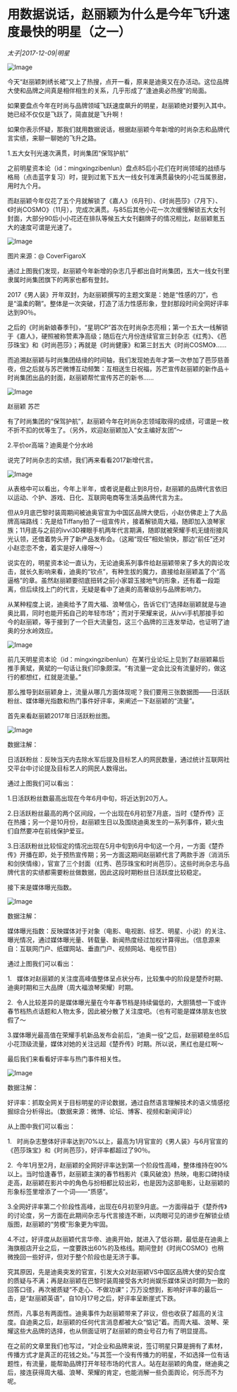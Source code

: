 # 用数据说话，赵丽颖为什么是今年飞升速度最快的明星（之一）

*太子|2017-12-09|明星*

![Image](http://static.ylzbl.com/uploads/ueditor/php/upload/image/20180226/1519657986526975.jpeg)

今天“赵丽颖刺绣长裙”又上了热搜，点开一看，原来是迪奥又在办活动。这位品牌大使和品牌之间真是相伴相生的关系，几乎形成了“逢迪奥必热搜”的局面。

如果要盘点今年在时尚与品牌领域飞跃速度飙升的明星，赵丽颖绝对要列入其中。她已经不仅仅是飞跃了，简直就是飞升啊！

如果你表示怀疑，那我们就用数据说话，根据赵丽颖今年新增的时尚杂志和品牌代言实绩，来聊一聊她的飞升之路。

1.五大女刊光速次满贯，时尚集团“保驾护航”

之前明星资本论（id：mingxingzibenlun）盘点85后小花们在时尚领域的战绩与格局（点击蓝字复习）时，提到过氪下五大一线女刊准满贯最快的小花当属景甜，用时九个月。

而赵丽颖今年仅花了五个月就解锁了《嘉人》（6月刊）、《时尚芭莎》（7月下）、《时尚COSMO》（11月），完成次满贯。与85后其他小花一次次缓慢解锁五大女刊封面，大部分90后小小花还在排队等候五大女刊翻牌子的情况相比，赵丽颖氪五大的速度可谓是光速了。

![Image](https://mmbiz.qpic.cn/mmbiz_png/bXYBmumSooCC5NTknsJJHXD6wsM7qhykeic0kFoaDpevPEbAPFEicib2xXIcfmt1nLwaODFGF4of6DYPBT9hCPnuA/?wx_fmt=png&tp=webp&wxfrom=5&wx_lazy=1)

图片来源：@ CoverFigaroX

通过上图我们发现，赵丽颖今年新增的杂志几乎都出自时尚集团，五大一线女刊里隶属时尚集团旗下的两家也都有登封。

2017《男人装》开年双封，为赵丽颖撰写的主题文案是：她是“性感的刀”，也是“温柔的鞘”。整体是一次突破，打造了活力性感形象，登封那段时间全网好评率达到90％。

之后的《时尚新娘春季刊》，“星玥CP”首次在时尚杂志亮相；第一个五大一线解锁于《嘉人》，硬照被称赞素净高级；随后在六月份连续官宣三封杂志《红秀》、《芭莎珠宝》和《时尚芭莎》；再就是《时尚健康》和第三封五大《时尚COSMO》……

而追溯赵丽颖与时尚集团结缘的时间轴，我们发现她去年才第一次参加了芭莎慈善夜，但之后就与苏芒微博互动频繁：互相送生日祝福，苏芒宣传赵丽颖的新作品＋时尚集团出品的封面，赵丽颖帮忙宣传苏芒的新书……

![Image](https://mmbiz.qpic.cn/mmbiz_png/bXYBmumSooCC5NTknsJJHXD6wsM7qhykX6Zr2d0P3OibfaPusYfXjopIzibD7wnpq3ypxBAgWlic5UtymnuSrLkBQ/?wx_fmt=png&tp=webp&wxfrom=5&wx_lazy=1)

赵丽颖 苏芒

有了时尚集团的“保驾护航”，赵丽颖今年在时尚杂志领域取得的成绩，可谓是一枚不折不扣的优等生了。（另外，欢迎赵丽颖加入“女主编好友团”～

2.平价or高端？迪奥是个分水岭

说完了时尚杂志的实绩，我们再来看看2017新增代言。

![Image](https://mmbiz.qpic.cn/mmbiz_jpg/bXYBmumSooCC5NTknsJJHXD6wsM7qhykvPjK5o9vNSuQCnhiaFWDJ0d50nNI9qA9hncmduKxIQ3HzX8T3CysA2w/?wx_fmt=jpeg&tp=webp&wxfrom=5&wx_lazy=1)

从表格中可以看出，今年上半年，或者说是截止到8月份，赵丽颖的品牌代言依旧以运动、个护、游戏、日化、互联网电商等生活类品牌代言为主。

但从9月底巴黎时装周期间被迪奥官宣为中国区品牌大使后，小赵仿佛走上了大品牌高端路线：先是给Tiffany拍了一组宣传片，接着解锁周大福，随即加入浪琴家族；11月底与之前的ivvi3D裸眼手机两年代言期满，随即就被荣耀手机无缝衔接风光认领，还借着势头开了新产品发布会。（这厢“现任”相处愉快，那边“前任”还对小赵恋恋不舍，着实是好人缘呀～）

说实在的，明星资本论一直认为，无论迪奥系列事件给赵丽颖带来了多大的舆论攻击，就长久影响来看，迪奥的“钦点”，有种生拔的魔力，直接给赵丽颖盖了个“高逼格”的章。虽然赵丽颖要彻底扭转之前小家碧玉接地气的形象，还有着一段距离，但后续找上门的代言，无疑是看中了迪奥的高奢级别与品牌影响力。

从某种程度上说，迪奥给予了周大福、浪琴信心，告诉它们“选择赵丽颖就是与迪奥比肩，同时也能开拓自己的年轻市场”；而对于荣耀来说，从ivvi手机那接手如今的赵丽颖，等于接到了一个巨大流量包，这三个品牌的三连发举动，也证明了迪奥的分水岭效应。

![Image](https://mmbiz.qpic.cn/mmbiz_jpg/bXYBmumSooCC5NTknsJJHXD6wsM7qhyk830OQhamfuNAALGyAPan6uiayMAuAwhNQtqM5vfCZFNlRCIpCfLJ3zg/?wx_fmt=jpeg&tp=webp&wxfrom=5&wx_lazy=1)

前几天明星资本论（id：mingxingzibenlun）在某行业论坛上见到了赵丽颖幕后推手黄斌，黄斌的一句话让我们印象颇深。“有流量一定会比没有流量好的，做这行的都想红，红就是流量。”

那么推导到赵丽颖身上，流量从哪几方面体现呢？我们要用三张数据图——日活跃粉丝、媒体曝光指数和热门事件好评率，来阐述一下赵丽颖的“流量”。

首先来看赵丽颖2017年日活跃粉丝图。

![Image](https://mmbiz.qpic.cn/mmbiz_png/bXYBmumSooCC5NTknsJJHXD6wsM7qhyk6fy58O2dibPezQic6yvu87qrWLOBKUVp7lvOqyXTGSzoc6JqW3PyyNjw/?wx_fmt=png&tp=webp&wxfrom=5&wx_lazy=1)

数据注解：

日活跃粉丝：反映当天内去除水军后提及目标艺人的网民数量，通过统计互联网社交平台中讨论提及目标艺人的网民人数得出。

通过上图我们可以看出：

1.日活跃粉丝数最高出现在今年6月中旬，将近达到20万人。

2.日活跃粉丝最高的两个区间段，一个出现在6月初至7月底，当时《楚乔传》正在热播；另一个是10月份，赵丽颖生日以及围绕迪奥发生的一系列事件，颖火虫们自然要冲在前线保护爱豆。

3.日活跃粉丝比较恒定的情况出现在5月中旬到6月中旬这一个月，一方面《楚乔传》开播在即，处于预热宣传期；另一方面这期间赵丽颖代言了两款手游（消消乐和剑侠情缘），官宣了三个封面（红秀、芭莎珠宝和时尚芭莎）。这些时尚杂志与品牌代言的实绩都需要粉丝做数据，因此这段时期粉丝日活跃度比较稳定。

接下来是媒体曝光指数。

![Image](https://mmbiz.qpic.cn/mmbiz_png/bXYBmumSooCC5NTknsJJHXD6wsM7qhykPzxPyL2PwbfHIQkAZG9encln8icaCa8BFSSqef9sxqbYMoUXITDECKA/?wx_fmt=png&tp=webp&wxfrom=5&wx_lazy=1)

数据注解：

媒体曝光指数：反映媒体对于对象（电影、电视剧、综艺、明星、小说）的关注、曝光情况，通过媒体曝光量、转载量、新闻热度经过加权计算得出。（信息源来自：互联网门户、纸媒网站、垂直门户、视频网站、电视节目）

通过上图我们可以看出：

1.   媒体对赵丽颖的关注度高峰值整体呈点状分布，比较集中的阶段是楚乔时期、迪奥时期和三大品牌（周大福浪琴荣耀）时期。

2.  令人比较差异的是媒体曝光量在今年春节档是持续偏低的，大胆猜想一下或许春节档热点话题和人物太多，因此被分散了关注度吧。（也有可能是媒体朋友也放假了～

3.媒体曝光最高值在荣耀手机新品发布会前后，“迪奥一役”之后，赵丽颖稳坐85后小花顶级流量，媒体对她的关注远超《楚乔传》时期。所以说，黑红也是红啊～

最后我们来看看好评率与热门事件相关性。

![Image](https://mmbiz.qpic.cn/mmbiz_png/bXYBmumSooCC5NTknsJJHXD6wsM7qhyke0brDXTBz470smK5DRruqGjL7icMsKs9pHa5p0RbE2Y0icg0qWCDSibfw/?wx_fmt=png&tp=webp&wxfrom=5&wx_lazy=1)

数据注解：

好评率：抓取全网关于目标明星的评论数据，通过自然语言理解技术的语义情感挖掘综合分析得出。（数据来源：微博、论坛、博客、视频和新闻评论）

从上图中我们可以看出：

1.   时尚杂志整体好评率达到70%以上，最高为1月官宣的《男人装》与6月官宣的《芭莎珠宝》和《时尚芭莎》，好评率都超过了90％。

2.  今年1月至2月，赵丽颖的全网好评率达到第一个阶段性高峰，整体维持在90%以上。当时恰逢春节，赵丽颖主演的春节档影片《乘风破浪》热映，电影口碑持续走高，赵丽颖在影片中的角色与扮相都比较出彩，也是因为这部电影，让赵丽颖的形象标签里增添了一个词——“质感”。

3.全网好评率第二个阶段性高峰，出现在6月初至9月底。一方面得益于《楚乔传》的讨论度，另一方面在此期间杂志与代言接连不断，以肉眼可见的进步在解锁业绩版图，赵丽颖的“劳模”形象更为牢固。

4.不过，好评度从赵丽颖代言华帝、迪奥开始，就进入了低谷期，最低是在迪奥上海旗舰店开业之后，一度要跌出60%的及格线。期间登封《时尚COSMO》也稍微挽回一些好评，但对于整个阶段也是无济于事。

究其原因，先是迪奥突发的官宣，引发大众对赵丽颖VS中国区品牌大使的契合度的质疑与不满；再是赵丽颖在巴黎时装周接受各大时尚娱乐媒体采访时颇为一致的回答口径，再次被质疑“不走心、不做功课”；万万没想到，影响好评率的最后一击，是“赵丽颖英语”，自10月17号之后，好评率呈断崖式下跌。

然而，凡事总有两面性。迪奥事件为赵丽颖带来了非议，但也收获了超高的关注度。自迪奥之后，赵丽颖的任何代言消息都被大众“惦记”着。而周大福、浪琴、荣耀这些大品牌的选择，也从侧面证明了赵丽颖的商业号召力有了明显提高。

在之前的文章里我们也写过，“对企业和品牌来说，签订明星只算是拥有了素材，传播方式才是真正的花钱之处。”与其签一个没有传播力的明星，不如选择一位有话题性，有流量，能帮助品牌打开年轻市场的代言人。站在赵丽颖的角度，继迪奥之后，接连获得周大福、浪琴、荣耀的肯定，也能消解一些负面舆论，何乐而不为呢。


